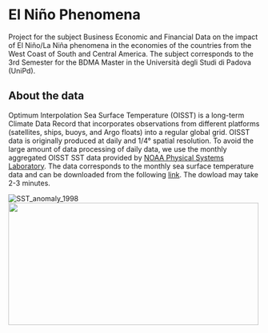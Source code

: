# El Niño Phenomena
Project for the subject Business Economic and Financial Data on the impact of El Niño/La Niña phenomena in the economies of the countries from the West Coast of 
South and Central America. The subject corresponds to the 3rd Semester for the BDMA Master in the Università degli Studi di Padova (UniPd).

## About the data
Optimum Interpolation Sea Surface Temperature (OISST) is a long-term Climate Data Record that incorporates observations from different platforms (satellites, ships, 
buoys, and Argo floats) into a regular global grid. OISST data is originally produced at daily and 1/4° spatial resolution. To avoid the large amount of data processing 
of daily data, we use the monthly aggregated OISST SST data provided by [NOAA Physical Systems Laboratory](https://psl.noaa.gov). The data corresponds to the monthly 
sea surface temperature data and can be downloaded from the following [link](https://osf.io/6pgc2/download/). The dowload may take 2-3 minutes.


![SST_anomaly_1998](https://github.com/user-attachments/assets/02b88417-7b08-4acc-a27a-6fbf94a63043)
<img src="https://github.com/user-attachments/assets/14d75aba-89d2-4a28-82e7-940a56c0bf73" width="500" height="245" />




